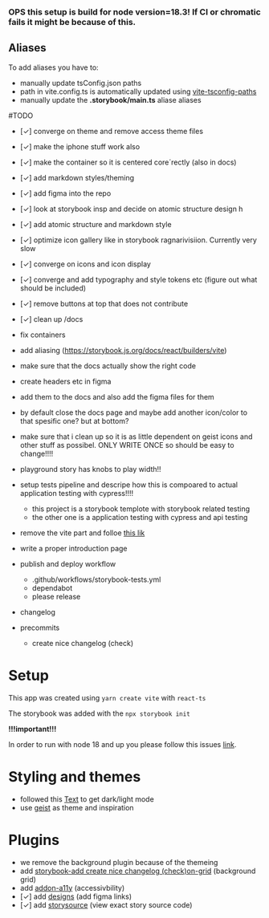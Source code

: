 ### OPS this setup is build for node version=18.3! If CI or chromatic fails it might be because of this.

## Aliases

To add aliases you have to: 
- manually update tsConfig.json paths
- path in vite.config.ts is automatically updated using [vite-tsconfig-paths](https://github.com/aleclarson/vite-tsconfig-paths) 
- manually update the **.storybook/main.ts** aliase aliases

#TODO 
- [✓] converge on theme and remove access theme files
- [✓] make the iphone stuff work also
- [✓] make the container so it is centered core´rectly (also in docs)

- [✓] add markdown styles/theming
- [✓] add figma into the repo
- [✓] look at storybook insp and decide on atomic structure design h
- [✓] add atomic structure and markdown style
- [✓] optimize icon gallery like in storybook ragnarivisiion. Currently very slow
- [✓] converge on icons and icon display
- [✓] converge and add typography and style tokens etc (figure out what should be included)
- [✓] remove buttons at top that does not contribute 
- [✓] clean up /docs  
- fix containers
-  add aliasing (https://storybook.js.org/docs/react/builders/vite)
- make sure that the docs actually show the right code

- create headers etc in figma 
- add them to the docs and also add the figma files for them
- by default close the docs page and maybe add another icon/color to that spesific one? but at bottom?
- make sure that i clean up so it is as little dependent on geist icons and other stuff as possibel. ONLY WRITE ONCE so should be easy to change!!!!

- playground story has knobs to play width!!

- setup tests pipeline and descripe how this is compoared to actual application testing with cypress!!!!
    - this project is a storybook templote with storybook related testing
    - the other one is a application testing with cypress and api testing
    
- remove the vite part and folloe [this lik](https://davidyeiser.com/tutorials/storybook-react-with-dark-mode)
- write a proper introduction page
- publish and deploy workflow
    - .github/workflows/storybook-tests.yml
    - dependabot
    - please release
- changelog
- precommits
    - create nice changelog (check)  


# Setup

This app was created using  `yarn create vite` with `react-ts`

The storybook was added with the `npx storybook init`


**!!!important!!!**

In order to run with node 18 and up you please follow this issues [link](https://github.com/storybookjs/storybook/issues/16555). 


# Styling and themes #
 
- followed this [Text](https://davidyeiser.com/tutorials/storybook-react-with-dark-mode) to get dark/light mode
- use [geist](https://geist-ui.dev/) as theme and inspiration


# Plugins #

- we remove the background plugin because of the themeing
- add [storybook-add create nice changelog (check)on-grid](storybook-addon-grid)  (background grid)
- add [addon-a11y](https://storybook.js.org/addons/@storybook/addon-a11y) (accessivbility)
- [✓] add [designs](https://storybook.js.org/addons/storybook-addon-designs) (add figma links)
- [✓] add [storysource](https://storybook.js.org/addons/@storybook/addon-storysource) (view exact story source code)
